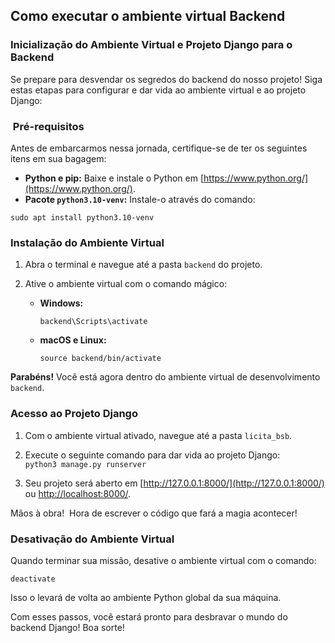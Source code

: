 ## Como executar o ambiente virtual Backend 

### Inicialização do Ambiente Virtual e Projeto Django para o Backend 

Se prepare para desvendar os segredos do backend do nosso projeto!  Siga estas etapas para configurar e dar vida ao ambiente virtual e ao projeto Django:

### ️ Pré-requisitos ️

Antes de embarcarmos nessa jornada, certifique-se de ter os seguintes itens em sua bagagem:

* **Python e pip:** Baixe e instale o Python em [https://www.python.org/](https://www.python.org/).
* **Pacote `python3.10-venv`:** Instale-o através do comando:

```
sudo apt install python3.10-venv
```

###  Instalação do Ambiente Virtual 

1. Abra o terminal e navegue até a pasta `backend` do projeto.
2. Ative o ambiente virtual com o comando mágico:

   * **Windows:**
     ```
     backend\Scripts\activate
     ```
   * **macOS e Linux:**
     ```
     source backend/bin/activate
     ```

**Parabéns!** Você está agora dentro do ambiente virtual de desenvolvimento `backend`. 

###  Acesso ao Projeto Django 

1. Com o ambiente virtual ativado, navegue até a pasta `licita_bsb`.

2. Execute o seguinte comando para dar vida ao projeto Django:  
   ```python3 manage.py runserver```  
3. Seu projeto será aberto em [http://127.0.0.1:8000/](http://127.0.0.1:8000/) ou [http://localhost:8000/](http://localhost:8000/).

Mãos à obra! ‍ Hora de escrever o código que fará a magia acontecer!

###  Desativação do Ambiente Virtual 

Quando terminar sua missão, desative o ambiente virtual com o comando:

```
deactivate
```

Isso o levará de volta ao ambiente Python global da sua máquina.

Com esses passos, você estará pronto para desbravar o mundo do backend Django!  Boa sorte! 
